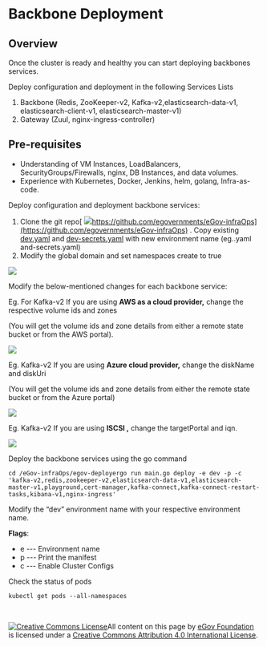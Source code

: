 # Backbone Deployment

## Overview

Once the cluster is ready and healthy you can start deploying backbones services.

Deploy configuration and deployment in the following Services Lists

1. Backbone (Redis, ZooKeeper-v2, Kafka-v2,elasticsearch-data-v1, elasticsearch-client-v1, elasticsearch-master-v1)
2. Gateway (Zuul, nginx-ingress-controller)

## Pre-requisites

* Understanding of VM Instances, LoadBalancers, SecurityGroups/Firewalls, nginx, DB Instances, and data volumes.
* Experience with Kubernetes, Docker, Jenkins, helm, golang, Infra-as-code.

Deploy configuration and deployment backbone services:

1. Clone the git repo[ ![](https://github.githubassets.com/favicon.ico)https://github.com/egovernments/eGov-infraOps](https://github.com/egovernments/eGov-infraOps) . Copy existing [dev.yaml](https://github.com/egovernments/eGov-infraOps/blob/master/helm/environments/dev.yaml) and [dev-secrets.yaml](https://github.com/egovernments/eGov-infraOps/blob/master/helm/environments/dev-secrets.yaml) with new environment name (eg..yaml and-secrets.yaml)
2. Modify the global domain and set namespaces create to true

![](https://gblobscdn.gitbook.com/assets%2F-MERG\_iQW5oN4ukgXP8K%2F-MGrj6BrCyQtBc7G4ijs%2F-MGrupRtrQfYiFoTL3XU%2Fimage.png?alt=media\&token=8a640c33-f38c-4580-bf8c-caa157f34b6b)

Modify the below-mentioned changes for each backbone service:

Eg. For Kafka-v2 If you are using **AWS as a cloud provider,** change the respective volume ids and zones

(You will get the volume ids and zone details from either a remote state bucket or from the AWS portal).

![](https://gblobscdn.gitbook.com/assets%2F-MERG\_iQW5oN4ukgXP8K%2F-MGrj6BrCyQtBc7G4ijs%2F-MGruyV9kiA\_\_4LV9Lk4%2Fimage.png?alt=media\&token=2cc00446-64c9-4f9f-8ac8-867e064ffc44)

Eg. Kafka-v2 If you are using **Azure cloud provider,** change the diskName and diskUri

(You will get the volume ids and zone details from either the remote state bucket or from the Azure portal)

![](https://gblobscdn.gitbook.com/assets%2F-MERG\_iQW5oN4ukgXP8K%2F-MGrj6BrCyQtBc7G4ijs%2F-MGrv51muGFmWUGyVBK3%2Fimage.png?alt=media\&token=60131808-5004-463e-861c-9d777d32f09e)

Eg. Kafka-v2 If you are using **ISCSI ,** change the targetPortal and iqn.

![](https://gblobscdn.gitbook.com/assets%2F-MERG\_iQW5oN4ukgXP8K%2F-MGrj6BrCyQtBc7G4ijs%2F-MGrv9UA0Up-YonBuNxS%2Fimage.png?alt=media\&token=aabe3f81-21a0-4973-be51-d2648a4f914d)

Deploy the backbone services using the go command

```
cd /eGov-infraOps/egov-deployergo run main.go deploy -e dev -p -c 'kafka-v2,redis,zookeeper-v2,elasticsearch-data-v1,elasticsearch-master-v1,playground,cert-manager,kafka-connect,kafka-connect-restart-tasks,kibana-v1,nginx-ingress'
```

Modify the “dev” environment name with your respective environment name.

**Flags**:

* e --- Environment name
* p --- Print the manifest
* c --- Enable Cluster Configs

Check the status of pods

```
kubectl get pods --all-namespaces
```

​

[![Creative Commons License](https://i.creativecommons.org/l/by/4.0/80x15.png)​](http://creativecommons.org/licenses/by/4.0/)All content on this page by [eGov Foundation](https://egov.org.in/) is licensed under a [Creative Commons Attribution 4.0 International License](http://creativecommons.org/licenses/by/4.0/).
